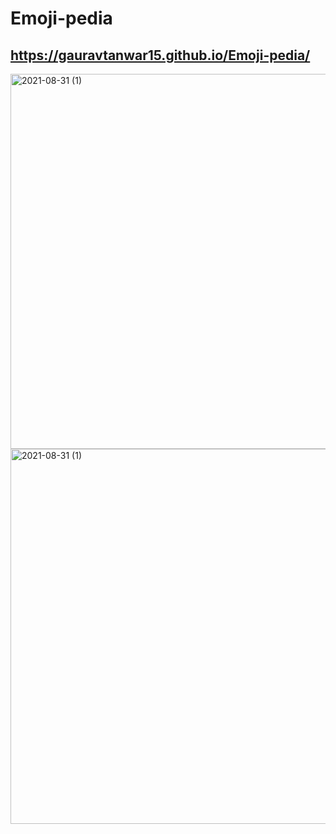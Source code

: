 # Emoji-pedia
## https://gauravtanwar15.github.io/Emoji-pedia/

<img width="600" alt="2021-08-31 (1)" src="https://user-images.githubusercontent.com/76563215/131524644-66bff7d8-3303-4bb8-b863-f2d2d206ec34.png">

<img width="600" alt="2021-08-31 (1)" src="https://user-images.githubusercontent.com/76563215/131524719-24c46607-abf4-499f-ac9c-cdd99c1d3151.png">

